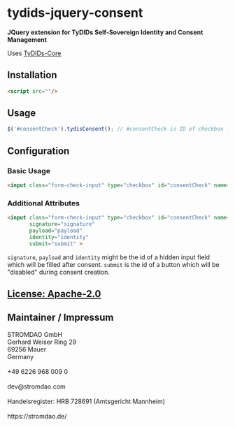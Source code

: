 # tydids-jquery-consent
**JQuery extension for TyDIDs Self-Sovereign Identity and Consent Management**

Uses [TyDIDs-Core](https://github.com/energychain/tydids-core)

## Installation

```html
<script src=""/>
```

## Usage

```javascript
$('#consentCheck').tydisConsent(); // #consentCheck is ID of checkbox field for GDPR Constent
```

## Configuration
### Basic Usage
```html
<input class="form-check-input" type="checkbox" id="consentCheck" name="consentCheck" required="">
```

### Additional Attributes
```html
<input class="form-check-input" type="checkbox" id="consentCheck" name="consentCheck" required=""
       signature="signature" 
       payload="payload" 
       identity="identity" 
       submit="submit" >
```
`signature`, `payload` and `identity` might be the id of a hidden input field which will be filled after consent.
`submit` is the id of a button which will be "disabled" during consent creation.


## [License: Apache-2.0](./LICENSE)

## Maintainer / Impressum

<addr>
STROMDAO GmbH  <br/>
Gerhard Weiser Ring 29  <br/>
69256 Mauer  <br/>
Germany  <br/>
  <br/>
+49 6226 968 009 0  <br/>
  <br/>
dev@stromdao.com  <br/>
  <br/>
Handelsregister: HRB 728691 (Amtsgericht Mannheim)<br/>
  <br/>
https://stromdao.de/<br/>
</addr>
